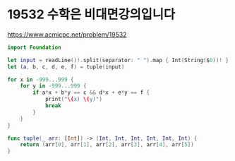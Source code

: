# 19532 수학은 비대면강의입니다

https://www.acmicpc.net/problem/19532

``` swift
import Foundation

let input = readLine()!.split(separator: " ").map { Int(String($0))! }
let (a, b, c, d, e, f) = tuple(input)

for x in -999...999 {
    for y in -999...999 {
        if a*x + b*y == c && d*x + e*y == f {
            print("\(x) \(y)")
            break
        }
    }
}

func tuple(_ arr: [Int]) -> (Int, Int, Int, Int, Int, Int) {
    return (arr[0], arr[1], arr[2], arr[3], arr[4], arr[5])
}
```

